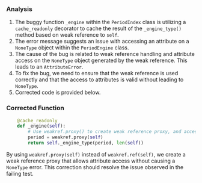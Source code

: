 ### Analysis
1. The buggy function `_engine` within the `PeriodIndex` class is utilizing a `cache_readonly` decorator to cache the result of the `_engine_type()` method based on weak reference to `self`.
2. The error message suggests an issue with accessing an attribute on a `NoneType` object within the `PeriodEngine` class.
3. The cause of the bug is related to weak reference handling and attribute access on the `NoneType` object generated by the weak reference. This leads to an `AttributeError`.
4. To fix the bug, we need to ensure that the weak reference is used correctly and that the access to attributes is valid without leading to `NoneType`.
5. Corrected code is provided below.

### Corrected Function
```python
    @cache_readonly
    def _engine(self):
        # Use weakref.proxy() to create weak reference proxy, and access it to prevent NoneType error
        period = weakref.proxy(self)
        return self._engine_type(period, len(self))
``` 

By using `weakref.proxy(self)` instead of `weakref.ref(self)`, we create a weak reference proxy that allows attribute access without causing a `NoneType` error. This correction should resolve the issue observed in the failing test.